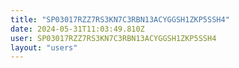 ```yaml
---
title: "SP03017RZZ7RS3KN7C3RBN13ACYGGSH1ZKP5SSH4"
date: 2024-05-31T11:03:49.810Z
user: SP03017RZZ7RS3KN7C3RBN13ACYGGSH1ZKP5SSH4
layout: "users"
---
```

    